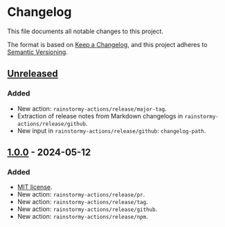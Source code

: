 # Changelog

This file documents all notable changes to this project.

The format is based on [Keep a Changelog](https://keepachangelog.com/en/1.1.0),
and this project adheres
to [Semantic Versioning](https://semver.org/spec/v2.0.0.html).

## [Unreleased](https://github.com/rainstormy-actions/release/releases/compare/v1.0.0...HEAD)
### Added
- New action: `rainstormy-actions/release/major-tag`.
- Extraction of release notes from Markdown changelogs
  in `rainstormy-actions/release/github`.
- New input in `rainstormy-actions/release/github`: `changelog-path`.

## [1.0.0](https://github.com/rainstormy-actions/release/releases/tag/v1.0.0) - 2024-05-12
### Added
- [MIT license](https://choosealicense.com/licenses/mit).
- New action: `rainstormy-actions/release/pr`.
- New action: `rainstormy-actions/release/tag`.
- New action: `rainstormy-actions/release/github`.
- New action: `rainstormy-actions/release/npm`.
